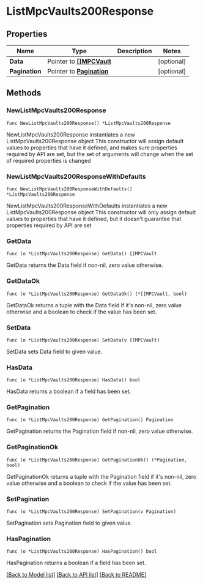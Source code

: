 # ListMpcVaults200Response

## Properties

Name | Type | Description | Notes
------------ | ------------- | ------------- | -------------
**Data** | Pointer to [**[]MPCVault**](MPCVault.md) |  | [optional] 
**Pagination** | Pointer to [**Pagination**](Pagination.md) |  | [optional] 

## Methods

### NewListMpcVaults200Response

`func NewListMpcVaults200Response() *ListMpcVaults200Response`

NewListMpcVaults200Response instantiates a new ListMpcVaults200Response object
This constructor will assign default values to properties that have it defined,
and makes sure properties required by API are set, but the set of arguments
will change when the set of required properties is changed

### NewListMpcVaults200ResponseWithDefaults

`func NewListMpcVaults200ResponseWithDefaults() *ListMpcVaults200Response`

NewListMpcVaults200ResponseWithDefaults instantiates a new ListMpcVaults200Response object
This constructor will only assign default values to properties that have it defined,
but it doesn't guarantee that properties required by API are set

### GetData

`func (o *ListMpcVaults200Response) GetData() []MPCVault`

GetData returns the Data field if non-nil, zero value otherwise.

### GetDataOk

`func (o *ListMpcVaults200Response) GetDataOk() (*[]MPCVault, bool)`

GetDataOk returns a tuple with the Data field if it's non-nil, zero value otherwise
and a boolean to check if the value has been set.

### SetData

`func (o *ListMpcVaults200Response) SetData(v []MPCVault)`

SetData sets Data field to given value.

### HasData

`func (o *ListMpcVaults200Response) HasData() bool`

HasData returns a boolean if a field has been set.

### GetPagination

`func (o *ListMpcVaults200Response) GetPagination() Pagination`

GetPagination returns the Pagination field if non-nil, zero value otherwise.

### GetPaginationOk

`func (o *ListMpcVaults200Response) GetPaginationOk() (*Pagination, bool)`

GetPaginationOk returns a tuple with the Pagination field if it's non-nil, zero value otherwise
and a boolean to check if the value has been set.

### SetPagination

`func (o *ListMpcVaults200Response) SetPagination(v Pagination)`

SetPagination sets Pagination field to given value.

### HasPagination

`func (o *ListMpcVaults200Response) HasPagination() bool`

HasPagination returns a boolean if a field has been set.


[[Back to Model list]](../README.md#documentation-for-models) [[Back to API list]](../README.md#documentation-for-api-endpoints) [[Back to README]](../README.md)


